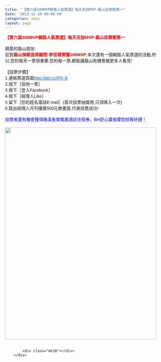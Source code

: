 ```yaml
---
title: "【第六屆100MVP網路人氣票選】每天去投MVP-磊山佳蓉衝第一"
date: '2013-12-10 00:00:00'
categories: news
layout: page
---
```


<div class="text">
			<div>
	<div>
		<span style="font-size:14px;"><font face="microsoft jhenghei,sans-serif"><strong><font color="#ff0000">【第六屆100MVP網路人氣票選】每天去投MVP-<wbr>磊山佳蓉衝第一</font></strong></font></span></div>
	<div>
		<br>
		<span style="font-size:14px;"><font face="microsoft jhenghei,sans-serif">親愛的磊山朋友:</font></span></div>
	<div>
		<div style="font-family: arial, sans-serif; font-size: 14px;">
			<span style="font-size:14px;"><font face="microsoft jhenghei,sans-serif">狂賀<strong><font color="#ff0000">磊山保經首席顧問-李佳蓉榮獲100MVP</font></strong>,</font><span style="font-family: 'Microsoft JhengHei';">本次還有一個網路人氣票選的活動,</span><span style="font-family: 'Microsoft JhengHei';">所以,您的每天一票很重要,您</span><span style="font-family: 'Microsoft JhengHei';">的每一票,都能讓磊山有機會被更多人看見!</span></span></div>
	</div>
	<div>
		&nbsp;</div>
	<div>
		<span style="font-size:14px;"><font face="microsoft jhenghei,sans-serif" style="font-size: 14px;">【投票步驟】<br>
		1.連結票選頁面</font><a href="http://ppt.cc/PX~8" rel="nofollow nofollow" style="color: rgb(17, 85, 204); font-family: arial, sans-serif; font-size: 14px;" target="_blank"><font color="#0066cc" face="microsoft jhenghei,sans-serif">http://ppt.cc/PX~8</font></a><font face="microsoft jhenghei,sans-serif" style="font-size: 14px;">　　　　<br>
		2.按下［投他一票］<br>
		3.按下［登入Facebook］<br>
		4.按下［經理人Like］<br>
		5.留下［您的姓名電話E-mail］(首次投票抽獎用,<wbr>只須填入一次)<br>
		6.跳出經理人月刊優惠500元劵畫面,代表投票成功!</font></span></div>
</div>
<div>
	&nbsp;</div>
<div>
	<span style="color:#0000ff;"><span style="font-family: 'microsoft jhenghei', sans-serif; font-size: 14px;">投票者還有機會獲得礁溪長榮鳳凰酒店住宿券、</span><span style="font-family: 'microsoft jhenghei', sans-serif; font-size: 14px;">BH舒心寶按摩抱枕等好禮！</span></span></div>
<div>
	&nbsp;</div>
<div>
	<img alt="" src="http://www.leishan.com.tw/UserFiles/images/%E7%A3%8A%E5%B1%B1%E6%96%B0%E8%81%9E/%E7%A3%8A%E5%B1%B1%E6%96%B0%E8%81%9E%E5%B0%8F%E5%9C%96/%E7%AC%AC%E5%85%AD%E5%B1%86100MVP%E7%B6%B2%E8%B7%AF%E4%BA%BA%E6%B0%A3%E7%A5%A8%E9%81%B8%E6%B5%B7%E5%A0%B1.jpg" style="width: 500px; height: 700px;"></div>
<div>
	&nbsp;</div>

			<div class="mh10"></div>
		</div>